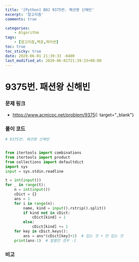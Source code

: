 ```yaml
---
title: '[Python] BOJ 9375번. 패션왕 신해빈'
excerpt: '알고리즘'
comments: true

categories:
    - Algorithm
tags:
    - [알고리즘,백준,파이썬]
toc: true
toc_sticky: true
date: 2020-06-01 21:39:33 -0400
last_modified_at: 2020-06-01T21:39:33+08:00
---
```


# 9375번. 패션왕 신해빈

### 문제 링크

-   <https://www.acmicpc.net/problem/9375>{: target="\_blank"}

### 풀이 코드

```python
# 9375번. 패션왕 신해빈


from itertools import combinations
from itertools import product
from collections import defaultdict
import sys
input = sys.stdin.readline

t = int(input())
for _ in range(t):
    n = int(input())
    cDict = {}
    ans = 1
    for i in range(n):
        name, kind = input().rstrip().split()
        if kind not in cDict:
            cDict[kind] = 1
        else:
            cDict[kind] += 1
    for key in cDict.keys():
        ans = ans*(cDict[key]+1)  # 입는 것 + 안 입는 것
    print(ans-1)  # 알몸인 경우 -1
```

### 비고
